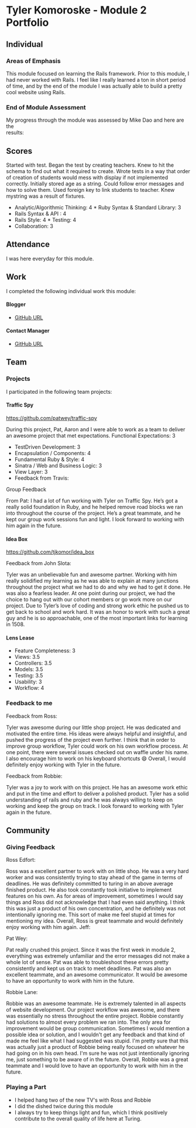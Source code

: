 # Tyler Komoroske - Module 2 Portfolio

## Individual

### Areas of Emphasis

This module focused on learning the Rails framework. Prior to this module, I had never worked with Rails.
I feel like I really learned a ton in short period of time, and by the end of the module I was actually able
to build a pretty cool website using Rails.

### End of Module Assessment

My progress through the module was assessed by Mike Dao and
here are the  
results:

## Scores

Started with test.
Began the test by creating teachers. Knew to hit the schema to find out what it required to create.
Wrote tests in a way that order of creation of students would mess with display if not implemented correctly.
Initially stored age as a string.
Could follow error messages and how to solve them.
Used foreign key to link students to teacher.
Knew mystring was a result of fixtures.
​
* Analytic/Algorithmic Thinking: 4
​* Ruby Syntax & Standard Library: 3
* Rails Syntax & API : 4
* Rails Style: 4
​* Testing: 4
* Collaboration: 3
​
## Attendance

I was here everyday for this module.

## Work

I completed the following individual work this module:

#### Blogger

* [GitHub URL](https://github.com/tjkomor/blogger)

#### Contact Manager

* [GitHub URL](https://github.com/tjkomor/contact_manager)

## Team

### Projects

I participated in the following team projects:

#### Traffic Spy

https://github.com/patwey/traffic-spy

During this project, Pat, Aaron and I were able to work as a
team to deliver an awesome project that met expectations.
Functional Expectations: 3
* TestDriven Development: 3
* Encapsulation / Components: 4
* Fundamental Ruby & Style: 4
* Sinatra / Web and Business Logic: 3
* View Layer: 3
* Feedback from Travis:

Group Feedback

From Pat:
I had a lot of fun working with Tyler on Traffic Spy.  He’s got a really solid foundation in Ruby, and he helped remove road blocks we ran into throughout the course of the project.  He’s a great teammate, and he kept our group work sessions fun and light.  I look forward to working with him again in the future.

#### Idea Box

https://github.com/tjkomor/idea_box

Feedback from John Slota:

Tyler was an unbelievable fun and awesome partner.  Working with him really solidified my learning as he was able to explain at many junctions throughout the project what we had to do and why we had to get it done. He was also a fearless leader. At one point during our project, we had the choice to hang out with our cohort members or go work more on our project. Due to Tyler’s love of coding and strong work ethic he pushed us to get back to school and work hard. It was an honor to work with such a great guy and he is so approachable, one of the most important links for learning in 1508.

#### Lens Lease

* Feature Completeness: 3
* Views: 3.5
* Controllers: 3.5
* Models: 3.5
* Testing: 3.5
* Usability: 3
* Workflow: 4

### Feedback to me

Feedback from Ross:

Tyler was awesome during our little shop project. He was dedicated and motivated the entire time. His ideas were always helpful and insightful, and pushed the progress of the project even further. I think that in order to improve group workflow, Tyler could work on his own workflow process. At one point, there were several issues checked out on waffle under his name. I also encourage him to work on his keyboard shortcuts :smile: Overall, I would definitely enjoy working with Tyler in the future.

Feedback from Robbie:

Tyler was a joy to work with on this project. He has an awesome work ethic and put in the time and effort to deliver a polished product. Tyler has a solid understanding of rails and ruby and he was always willing to keep on working and keep the group on track. I look forward to working with Tyler again in the future.

## Community

### Giving Feedback

Ross Edfort:

Ross was a excellent partner to work with on little shop. He was a very hard worker and was consistently trying to stay ahead of the game in terms of deadlines. He was definitely committed to turing in an above average finished product. He also took constantly took initiative to implement features on his own. As for areas of improvement, sometimes I would say things and Ross did not acknowledge that I had even said anything. I think this was just a product of his own concentration, and he definitely was not intentionally ignoring me. This sort of make me feel stupid at times for mentioning my idea. Overall, Ross is great teammate and would definitely enjoy working with him again.
Jeff:

Pat Wey:

Pat really crushed this project. Since it was the first week in module 2, everything was extremely unfamiliar and the error messages did not make a whole lot of sense. Pat was able to troubleshoot these errors pretty consistently and kept us on track to meet deadlines. Pat was also an excellent teammate, and an awesome communicator.  It would be awesome to have an opportunity to work with him in the future.

Robbie Lane:

Robbie was an awesome teammate. He is extremely talented in all aspects of website development. Our project workflow was awesome, and there was essentially no stress throughout the entire project. Robbie constantly had solutions to almost every problem we ran into. The only area for improvement would be group communication. Sometimes I would mention a possible idea or solution, and I wouldn't get any feedback and that kind of made me feel like what I had suggested was stupid. I'm pretty sure that this was actually just a product of Robbie being really focused on whatever he had going on in his own head. I'm sure he was not just intentionally ignoring me, just something to be aware of in the future. Overall, Robbie was a great teammate and I would love to have an opportunity to work with him in the future.

### Playing a Part

* I helped hang two of the new TV's with Ross and Robbie
* I did the dished twice during this module
* I always try to keep things light and fun, which I think positively contribute to the
overall quality of life here at Turing.
